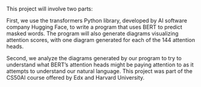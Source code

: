 This project will involve two parts:

First, we use the transformers Python library, developed by AI software company Hugging Face, to write a program that uses BERT to predict masked words. The program will also generate diagrams visualizing attention scores, with one diagram generated for each of the 144 attention heads.

Second, we analyze the diagrams generated by our program to try to understand what BERT’s attention heads might be paying attention to as it attempts to understand our natural language.
This project was part of the CS50AI course offered by Edx and Harvard University.
